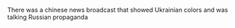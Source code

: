 There was a chinese news broadcast that showed Ukrainian colors and was talking Russian propaganda

